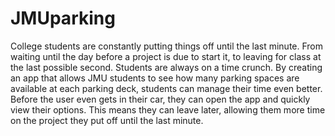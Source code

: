 JMUparking
==========
College students are constantly putting things off until the last minute. From waiting until the day before a project is due to start it, to leaving for class at the last possible second. Students are always on a time crunch. By creating an app that allows JMU students to see how many parking spaces are available at each parking deck, students can manage their time even better. Before the user even gets in their car, they can open the app and quickly view their options. This means they can leave later, allowing them more time on the project they put off until the last minute. 
